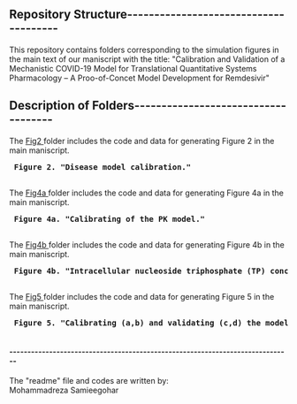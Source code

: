 ## Repository Structure--------------------------------------
This repository contains folders corresponding to the simulation figures in the main text of our maniscript with the title:
"Calibration and Validation of a Mechanistic COVID-19 Model for Translational Quantitative Systems Pharmacology – A Proo-of-Concet Model Development for Remdesivir"  


## Description of Folders------------------------------------

 The [Fig2 ](https://github.com/FDA/Mechanistic-COVID-19-Model/tree/main/Fig2) folder includes the code and data for generating Figure 2  in the main maniscript.  
 <pre>
 <b>Figure 2. "Disease model calibration."</b>
 
</pre>

 The [Fig4a ](https://github.com/FDA/Mechanistic-COVID-19-Model/tree/main/Fig4a) folder includes the code and data for generating Figure 4a in the main maniscript. 
  <pre>
 <b>Figure 4a. "Calibrating of the PK model."</b>
 </pre>
 The [Fig4b ](https://github.com/FDA/Mechanistic-COVID-19-Model/tree/main/Fig4b) folder includes the code and data for generating Figure 4b in the main maniscript.
 <pre>
 <b>Figure 4b. "Intracellular nucleoside triphosphate (TP) concentration following in vitro incubation with the parent drug remdesivir"</b>
 </pre>	
 The [Fig5 ](https://github.com/FDA/Mechanistic-COVID-19-Model/tree/main/Fig5) folder includes the code and data for generating Figure 5  in the main maniscript.
 <pre>
 <b>Figure 5. "Calibrating (a,b) and validating (c,d) the model for the primary endpoint (time to recovery) used in the remdesivir trial"</b>
 </pre>	
#### ------------------------------------------------------------------------------
The "readme" file and codes are written by:  
Mohammadreza Samieegohar 
